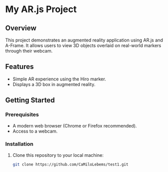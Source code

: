 # My AR.js Project

## Overview
This project demonstrates an augmented reality application using AR.js and A-Frame. It allows users to view 3D objects overlaid on real-world markers through their webcam.

## Features
- Simple AR experience using the Hiro marker.
- Displays a 3D box in augmented reality.

## Getting Started

### Prerequisites
- A modern web browser (Chrome or Firefox recommended).
- Access to a webcam.

### Installation
1. Clone this repository to your local machine:
   ```bash
   git clone https://github.com/CaMiloLebems/test1.git
